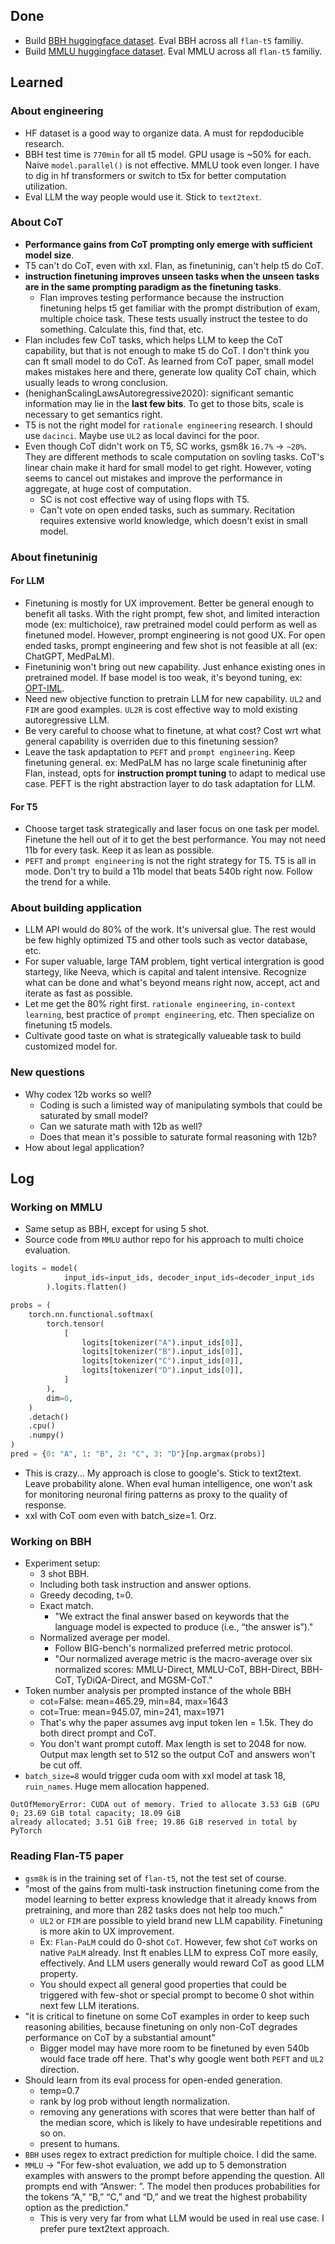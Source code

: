 ## Done
- Build [BBH huggingface dataset](https://huggingface.co/datasets/lukaemon/bbh). Eval BBH across all `flan-t5` familiy. 
- Build [MMLU huggingface dataset](https://huggingface.co/datasets/lukaemon/mmlu). Eval MMLU across all `flan-t5` familiy.

## Learned
### About engineering
- HF dataset is a good way to organize data. A must for repdoducible research.
- BBH test time is `770min` for all t5 model. GPU usage is ~50% for each. Naive `model.parallel()` is not effective. MMLU took even longer. I have to dig in hf transformers or switch to t5x for better computation utilization.
- Eval LLM the way people would use it. Stick to `text2text`. 

### About CoT
- **Performance gains from CoT prompting only emerge with sufficient model size**.  
- T5 can't do CoT, even with xxl. Flan, as finetuninig, can't help t5 do CoT.  
- **instruction finetuning improves unseen tasks when the unseen tasks are in the same prompting paradigm as the finetuning tasks**.
  - Flan improves testing performance because the instruction finetuning helps t5 get familiar with the prompt distribution of exam, multiple choice task. These tests usually instruct the testee to do something. Calculate this, find that, etc. 
- Flan includes few CoT tasks, which helps LLM to keep the CoT capability, but that is not enough to make t5 do CoT. I don't think you can ft small model to do CoT. As learned from CoT paper, small model makes mistakes here and there, generate low quality CoT chain, which usually leads to wrong conclusion. 
- (henighanScalingLawsAutoregressive2020): significant semantic information may lie in the **last few bits**. To get to those bits, scale is necessary to get semantics right. 
- T5 is not the right model for `rationale engineering` research. I should use `dacinci`. Maybe use `UL2` as local davinci for the poor. 
- Even though CoT didn't work on T5, SC works, gsm8k `16.7%` -> `~20%`. They are different methods to scale computation on sovling tasks. CoT's linear chain make it hard for small model to get right. However, voting seems to cancel out mistakes and improve the performance in aggregate, at huge cost of computation.
  - SC is not cost effective way of using flops with T5.
  - Can't vote on open ended tasks, such as summary. Recitation requires extensive world knowledge, which doesn't exist in small model.

### About finetuninig
#### For LLM 
- Finetuning is mostly for UX improvement. Better be general enough to benefit all tasks. With the right prompt, few shot, and limited interaction mode (ex: multichoice), raw pretrained model could perform as well as finetuned model. However, prompt engineering is not good UX. For open ended tasks, prompt engineering and few shot is not feasible at all (ex: ChatGPT, MedPaLM). 
- Finetuninig won't bring out new capability. Just enhance existing ones in pretrained model. If base model is too weak, it's beyond tuning, ex: [OPT-IML](https://github.com/facebookresearch/metaseq/tree/main/projects/OPT-IML).
- Need new objective function to pretrain LLM for new capability. `UL2` and `FIM` are good examples. `UL2R` is cost effective way to mold existing autoregressive LLM.
- Be very careful to choose what to finetune, at what cost? Cost wrt what general capability is overriden due to this finetuning session?
- Leave the task apdaptation to `PEFT` and `prompt engineering`. Keep finetuning general. ex: MedPaLM has no large scale finetuninig after Flan, instead, opts for **instruction prompt tuning** to adapt to medical use case. PEFT is the right abstraction layer to do task adaptation for LLM. 

#### For T5
- Choose target task strategically and laser focus on one task per model. Finetune the hell out of it to get the best performance. You may not need 11b for every task. Keep it as lean as possible. 
- `PEFT` and `prompt engineering` is not the right strategy for T5. T5 is all in mode. Don't try to build a 11b model that beats 540b right now. Follow the trend for a while. 

### About building application
- LLM API would do 80% of the work. It's universal glue. The rest would be few highly optimized T5 and other tools such as vector database, etc.
- For super valuable, large TAM problem, tight vertical intergration is good startegy, like Neeva, which is capital and talent intensive. Recognize what can be done and what's beyond means right now, accept, act and iterate as fast as possible. 
- Let me get the 80% right first. `rationale engineering`, `in-context learning`, best practice of `prompt engineering`, etc. Then specialize on finetuning t5 models. 
- Cultivate good taste on what is strategically valueable task to build customized model for. 

### New questions
- Why codex 12b works so well? 
  - Coding is such a limisted way of manipulating symbols that could be saturated by small model?
  - Can we saturate math with 12b as well?
  - Does that mean it's possible to saturate formal reasoning with 12b? 
- How about legal application? 

## Log
### Working on MMLU
- Same setup as BBH, except for using 5 shot.
- Source code from `MMLU` author repo for his approach to multi choice evaluation.
```python
logits = model(
            input_ids=input_ids, decoder_input_ids=decoder_input_ids
        ).logits.flatten()

probs = (
    torch.nn.functional.softmax(
        torch.tensor(
            [
                logits[tokenizer("A").input_ids[0]],
                logits[tokenizer("B").input_ids[0]],
                logits[tokenizer("C").input_ids[0]],
                logits[tokenizer("D").input_ids[0]],
            ]
        ),
        dim=0,
    )
    .detach()
    .cpu()
    .numpy()
)
pred = {0: "A", 1: "B", 2: "C", 3: "D"}[np.argmax(probs)]
```
- This is crazy... My approach is close to google's. Stick to text2text. Leave probability alone. When eval human intelligence, one won't ask for monitoring neuronal firing patterns as proxy to the quality of response. 
- xxl with CoT oom even with batch_size=1. Orz. 

### Working on BBH
- Experiment setup:
  - 3 shot BBH. 
  - Including both task instruction and answer options. 
  - Greedy decoding, t=0. 
  - Exact match. 
    - "We extract the final answer based on keywords that the language model is expected to produce (i.e., “the answer is”)."
  - Normalized average per model. 
    - Follow BIG-bench's normalized preferred metric protocol. 
    - "Our normalized average metric is the macro-average over six normalized scores: MMLU-Direct, MMLU-CoT, BBH-Direct, BBH-CoT, TyDiQA-Direct, and MGSM-CoT."
- Token number analysis per prompted instance of the whole BBH
  - cot=False: mean=465.29, min=84, max=1643
  - cot=True: mean=945.07, min=241, max=1971
  - That's why the paper assumes avg input token len = 1.5k. They do both direct prompt and CoT.
  - You don't want prompt cutoff. Max length is set to 2048 for now. Output max length set to 512 so the output CoT and answers won't be cut off.
- `batch_size=8` would trigger cuda oom with xxl model at task 18, `ruin_names`. Huge mem allocation happened. 
```
OutOfMemoryError: CUDA out of memory. Tried to allocate 3.53 GiB (GPU 0; 23.69 GiB total capacity; 18.09 GiB 
already allocated; 3.51 GiB free; 19.86 GiB reserved in total by PyTorch
```

### Reading Flan-T5 paper
- `gsm8k` is in the training set of `flan-t5`, not the test set of course. 
- "most of the gains from multi-task instruction finetuning come from the model learning to better express knowledge that it already knows from pretraining, and more than 282 tasks does not help too much."
  - `UL2` or `FIM` are possible to yield brand new LLM capability. Finetuning is more akin to UX improvement. 
  - Ex: `Flan-PaLM` could do 0-shot `CoT`. However, few shot `CoT` works on native `PaLM` already. Inst ft enables LLM to express CoT more easily, effectively. And LLM users generally would reward CoT as good LLM property. 
  - You should expect all general good properties that could be triggered with few-shot or special prompt to become 0 shot within next few LLM iterations. 
- "it is critical to finetune on some CoT examples in order to keep such reasoning abilities, because finetuning on only non-CoT degrades performance on CoT by a substantial amount"
  - Bigger model may have more room to be finetuned by even 540b would face trade off here. That's why google went both `PEFT` and `UL2` direction.
- Should learn from its eval process for open-ended generation. 
  - temp=0.7
  - rank by log prob without length normalization.
  - removing any generations with scores that were better than half of the median score, which is likely to have undesirable repetitions and so on.
  - present to humans.
- `BBH` uses regex to extract prediction for multiple choice. I did the same.
- `MMLU` -> "For few-shot evaluation, we add up to 5 demonstration examples with answers to the prompt before appending the question. All prompts end with “Answer: ”. The model then produces probabilities for the tokens “A,” “B,” “C,” and “D,” and we treat the highest probability option as the prediction."
  - This is very very far from what LLM would be used in real use case. I prefer pure text2text approach.